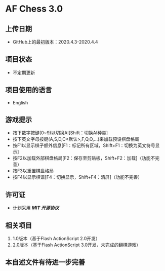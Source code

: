 # AF Chess 3.0

## 上传日期
* GitHub上的最初版本：2020.4.3-2020.4.4

## 项目状态
* 不定期更新

## 项目使用的语言
* English

## 游戏提示
* 按下数字按键(0~9)以切换AI[Shift：切换AI种类]
* 按下英文字母按键(A,S,D,C<默认>,F,Q,O,...)来加载预设棋盘格局
* 按F1以显示棋子额外信息[F1：标记所有区域，Shift+F1：切换为英文符号显示]
* 按F2以加载外部棋盘格局[F2：保存至剪贴板，Shift+F2：加载]（功能不完善）
* 按F3以重置棋盘格局
* 按F4以显示棋谱[F4：切换显示，Shift+F4：清屏]（功能不完善）

## 许可证
* 计划采用 ***MIT 开源协议***

## 相关项目
1. 1.0版本（基于Flash ActionScript 2.0开发）
2. 2.0版本（基于Flash ActionScript 3.0开发，未完成的翻棋游戏）

## 本自述文件有待进一步完善
